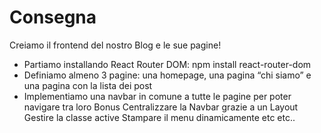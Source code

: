 # Consegna
Creiamo il frontend del nostro Blog e le sue pagine!
- Partiamo installando React Router DOM: npm install react-router-dom
- Definiamo almeno 3 pagine: una homepage, una pagina “chi siamo” e una pagina con la lista dei post
- Implementiamo una navbar in comune a tutte le pagine per poter navigare tra loro
Bonus
Centralizzare la Navbar grazie a un Layout
Gestire la classe active
Stampare il menu dinamicamente
etc etc.. 
